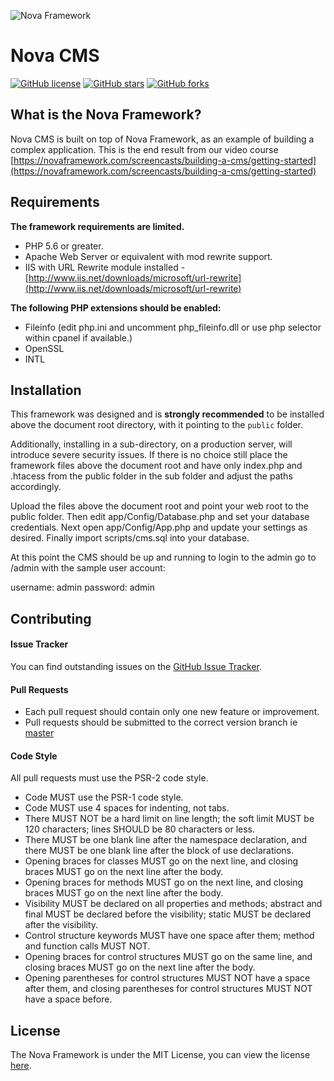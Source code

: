 ![Nova Framework](http://novaframework.com/app/templates/publicthemes/nova/images/nova.png)

# Nova CMS

[![GitHub license](https://img.shields.io/badge/license-MIT-blue.svg)](https://github.com/nova-framework/cms/blob/master/LICENSE.txt)
[![GitHub stars](https://img.shields.io/github/stars/nova-framework/cms.svg)](https://github.com/nova-framework/cms/stargazers)
[![GitHub forks](https://img.shields.io/github/forks/nova-framework/cms.svg)](https://github.com/nova-framework/cms/network)

## What is the Nova Framework?

Nova CMS is built on top of Nova Framework, as an example of building a complex application. This is the end result from our video course [https://novaframework.com/screencasts/building-a-cms/getting-started](https://novaframework.com/screencasts/building-a-cms/getting-started)

## Requirements

**The framework requirements are limited.**

- PHP 5.6 or greater.
- Apache Web Server or equivalent with mod rewrite support.
- IIS with URL Rewrite module installed - [http://www.iis.net/downloads/microsoft/url-rewrite](http://www.iis.net/downloads/microsoft/url-rewrite)

**The following PHP extensions should be enabled:**

- Fileinfo (edit php.ini and uncomment php_fileinfo.dll or use php selector within cpanel if available.)
- OpenSSL
- INTL

## Installation

This framework was designed and is **strongly recommended** to be installed above the document root directory, with it pointing to the `public` folder.

Additionally, installing in a sub-directory, on a production server, will introduce severe security issues. If there is no choice still place the framework files above the document root and have only index.php and .htacess from the public folder in the sub folder and adjust the paths accordingly.

Upload the files above the document root and point your web root to the public folder. Then edit app/Config/Database.php and set your database credentials. Next open app/Config/App.php and update your settings as desired.
Finally import scripts/cms.sql into your database.

At this point the CMS should be up and running to login to the admin go to /admin with the sample user account:

username: admin
password: admin

## Contributing

#### Issue Tracker

You can find outstanding issues on the [GitHub Issue Tracker](https://github.com/nova-framework/cms/issues).

#### Pull Requests

* Each pull request should contain only one new feature or improvement.
* Pull requests should be submitted to the correct version branch ie [master](https://github.com/nova-framework/cms/tree/master)

#### Code Style

All pull requests must use the PSR-2 code style.

* Code MUST use the PSR-1 code style.
* Code MUST use 4 spaces for indenting, not tabs.
* There MUST NOT be a hard limit on line length; the soft limit MUST be 120 characters; lines SHOULD be 80 characters or less.
* There MUST be one blank line after the namespace declaration, and there MUST be one blank line after the block of use declarations.
* Opening braces for classes MUST go on the next line, and closing braces MUST go on the next line after the body.
* Opening braces for methods MUST go on the next line, and closing braces MUST go on the next line after the body.
* Visibility MUST be declared on all properties and methods; abstract and final MUST be declared before the visibility; static MUST be declared after the visibility.
* Control structure keywords MUST have one space after them; method and function calls MUST NOT.
* Opening braces for control structures MUST go on the same line, and closing braces MUST go on the next line after the body.
* Opening parentheses for control structures MUST NOT have a space after them, and closing parentheses for control structures MUST NOT have a space before.

## License

The Nova Framework is under the MIT License, you can view the license [here](https://github.com/nova-framework/framework/blob/master/LICENSE.txt).
